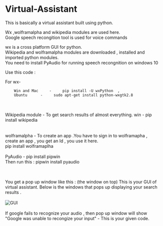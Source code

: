 # Virtual-Assistant
This is basically a virtual assistant built using python.
   
Wx ,wolframalpha and wikipedia modules are used here.<br>
Google speech recongition tool is used for voice commands
   

wx is a cross platform GUI for python.<br>
Wikipedia and wolframalpha modules are downloaded , installed and imported python modules.<br>
You need to install PyAudio for running speech recongnition on windows 10

Use this code :<br>

For wx-

        Win and Mac     -     pip install -U wxPython  ,
        Ubuntu      -     sudo apt-get install python-wxgtk2.8
<br> <br> 
Wikipedia module - To get search results of almost everything.
         win     -      pip install wikipedia
<br><br>  
wolframalpha - To create an app .You have to sign in to wolframapha , create an app , you get an Id , you use it here.<br>
               pip install wolframaplha
<br><br>
PyAudio -  pip install pipwin <br>
           Then run this : pipwin install pyaudio
      
<br><br>
You get a pop up window like this : (the window on top)
This is your GUI of virtual assistant. Below is the windows that pops up displaying your search results .<br><br>
![GUI](https://github.com/[Surbi-22]/[Virtual=Assistant]/blob/[master]/window.jpg?raw=true)
<br><br>
If google fails to recognize your audio , then pop up window will show "Google was unable to recongize your input" - This is your given code.

